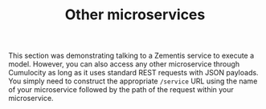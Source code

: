 ﻿---
weight: 60
title: Other microservices
layout: redirect
---

This section was demonstrating talking to a Zementis service to execute a model. However, you can also access any other microservice through Cumulocity as long as it uses standard REST requests with JSON payloads. You simply need to construct the appropriate `/service` URL using the name of your microservice followed by the path of the request within your microservice.